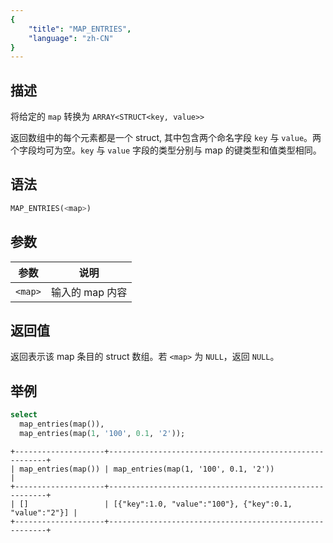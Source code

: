 ```yaml
---
{
    "title": "MAP_ENTRIES",
    "language": "zh-CN"
}
---
```


## 描述

将给定的 `map` 转换为 `ARRAY<STRUCT<key, value>>`

返回数组中的每个元素都是一个 struct, 其中包含两个命名字段 `key` 与 `value`。两个字段均可为空。`key` 与 `value` 字段的类型分别与 map 的键类型和值类型相同。

## 语法

```sql
MAP_ENTRIES(<map>)
```

## 参数

| 参数 | 说明 |
| -- | -- |
| `<map>` | 输入的 map 内容 |

## 返回值

返回表示该 map 条目的 struct 数组。若 `<map>` 为 `NULL`，返回 `NULL`。

## 举例

```sql
select 
  map_entries(map()),
  map_entries(map(1, '100', 0.1, '2'));
```

```text
+--------------------+--------------------------------------------------------+
| map_entries(map()) | map_entries(map(1, '100', 0.1, '2'))                   |
+--------------------+--------------------------------------------------------+
| []                 | [{"key":1.0, "value":"100"}, {"key":0.1, "value":"2"}] |
+--------------------+--------------------------------------------------------+
```


